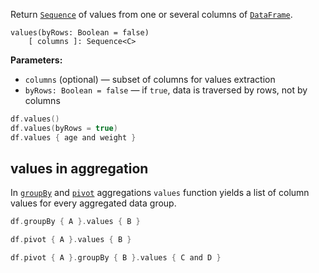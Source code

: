 [//]: # (title: values)

<!---IMPORT org.jetbrains.kotlinx.dataframe.samples.api.Access-->

Return [`Sequence`](https://kotlinlang.org/api/latest/jvm/stdlib/kotlin.sequences/-sequence/) of values from one or several columns of [`DataFrame`](DataFrame.md).

```
values(byRows: Boolean = false) 
    [ columns ]: Sequence<C>
```

**Parameters:**
* `columns` (optional) — subset of columns for values extraction
* `byRows: Boolean = false` — if `true`, data is traversed by rows, not by columns

<!---FUN values-->

```kotlin
df.values()
df.values(byRows = true)
df.values { age and weight }
```

<!---END-->

## values in aggregation

In [`groupBy`](groupBy.md#aggregation) and [`pivot`](pivot.md#aggregation) 
aggregations `values` function yields a list of column values for every aggregated data group. 

```kotlin
df.groupBy { A }.values { B }

df.pivot { A }.values { B }

df.pivot { A }.groupBy { B }.values { C and D }
```
